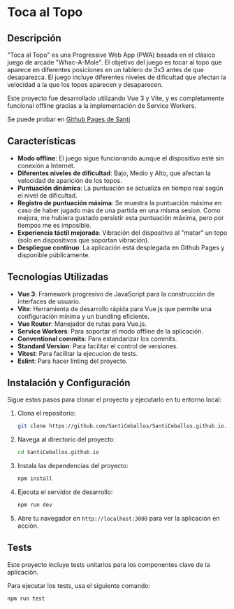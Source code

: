# Toca al Topo

## Descripción

"Toca al Topo" es una Progressive Web App (PWA) basada en el clásico juego de arcade "Whac-A-Mole". El objetivo del juego es tocar al topo que aparece en diferentes posiciones en un tablero de 3x3 antes de que desaparezca. El juego incluye diferentes niveles de dificultad que afectan la velocidad a la que los topos aparecen y desaparecen.

Este proyecto fue desarrollado utilizando Vue 3 y Vite, y es completamente funcional offline gracias a la implementación de Service Workers.

Se puede probar en [Github Pages de Santi](https://santiceballos.github.io)

## Características

- **Modo offline**: El juego sigue funcionando aunque el dispositivo esté sin conexión a Internet.
- **Diferentes niveles de dificultad**: Bajo, Medio y Alto, que afectan la velocidad de aparición de los topos.
- **Puntuación dinámica**: La puntuación se actualiza en tiempo real según el nivel de dificultad.
- **Registro de puntuación máxima**: Se muestra la puntuación máxima en caso de haber jugado más de una partida en una misma sesion. Como mejora, me hubiera gustado persistir esta puntuación máxima, pero por tiempos me es imposible.
- **Experiencia táctil mejorada**: Vibración del dispositivo al "matar" un topo (solo en dispositivos que soportan vibración).
- **Despliegue continuo**: La aplicación está desplegada en Github Pages y disponible públicamente.

## Tecnologías Utilizadas

- **Vue 3**: Framework progresivo de JavaScript para la construcción de interfaces de usuario.
- **Vite**: Herramienta de desarrollo rápida para Vue.js que permite una configuración mínima y un bundling eficiente.
- **Vue Router**: Manejador de rutas para Vue.js.
- **Service Workers**: Para soportar el modo offline de la aplicación.
- **Conventional commits**: Para estandarizar los commits.
- **Standard Version**: Para facilitar el control de versiones.
- **Vitest**: Para facilitar la ejecucion de tests.
- **Eslint**: Para hacer linting del proyecto.

## Instalación y Configuración

Sigue estos pasos para clonar el proyecto y ejecutarlo en tu entorno local:

1. Clona el repositorio:

   ```bash
   git clone https://github.com/SantiCeballos/SantiCeballos.github.io.git
   ```

2. Navega al directorio del proyecto:

   ```bash
   cd SantiCeballos.github.io
   ```

3. Instala las dependencias del proyecto:

   ```bash
   npm install
   ```

4. Ejecuta el servidor de desarrollo:

   ```bash
   npm run dev
   ```

5. Abre tu navegador en `http://localhost:3000` para ver la aplicación en acción.

## Tests

Este proyecto incluye tests unitarios para los componentes clave de la aplicación.

Para ejecutar los tests, usa el siguiente comando:

```bash
npm run test
```
